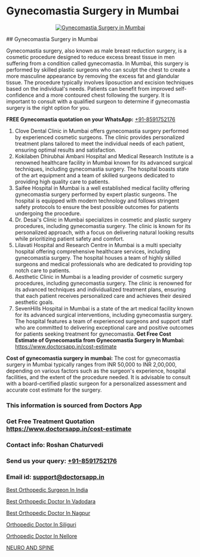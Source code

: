 # Gynecomastia Surgery in Mumbai

<p align="center">
  <a href="null">
    <img src="null" alt="Gynecomastia Surgery in Mumbai">
  </a>
</p>
## Gynecomastia Surgery in Mumbai

Gynecomastia surgery, also known as male breast reduction surgery, is a cosmetic procedure designed to reduce excess breast tissue in men suffering from a condition called gynecomastia. In Mumbai, this surgery is performed by skilled plastic surgeons who can sculpt the chest to create a more masculine appearance by removing the excess fat and glandular tissue. The procedure typically involves liposuction and excision techniques based on the individual's needs. Patients can benefit from improved self-confidence and a more contoured chest following the surgery. It is important to consult with a qualified surgeon to determine if gynecomastia surgery is the right option for you.

**FREE Gynecomastia quotation on your WhatsApp:**  [+91-8591752176](https://api.whatsapp.com/send?phone=8591752176)

1) Clove Dental Clinic in Mumbai offers gynecomastia surgery performed by experienced cosmetic surgeons. The clinic provides personalized treatment plans tailored to meet the individual needs of each patient, ensuring optimal results and satisfaction.
2) Kokilaben Dhirubhai Ambani Hospital and Medical Research Institute is a renowned healthcare facility in Mumbai known for its advanced surgical techniques, including gynecomastia surgery. The hospital boasts state of the art equipment and a team of skilled surgeons dedicated to providing high quality care to patients.
3) Saifee Hospital in Mumbai is a well established medical facility offering gynecomastia surgery performed by expert plastic surgeons. The hospital is equipped with modern technology and follows stringent safety protocols to ensure the best possible outcomes for patients undergoing the procedure.
4) Dr. Desai's Clinic in Mumbai specializes in cosmetic and plastic surgery procedures, including gynecomastia surgery. The clinic is known for its personalized approach, with a focus on delivering natural looking results while prioritizing patient safety and comfort.
5) Lilavati Hospital and Research Centre in Mumbai is a multi specialty hospital offering comprehensive healthcare services, including gynecomastia surgery. The hospital houses a team of highly skilled surgeons and medical professionals who are dedicated to providing top notch care to patients.
6) Aesthetic Clinic in Mumbai is a leading provider of cosmetic surgery procedures, including gynecomastia surgery. The clinic is renowned for its advanced techniques and individualized treatment plans, ensuring that each patient receives personalized care and achieves their desired aesthetic goals.
7) SevenHills Hospital in Mumbai is a state of the art medical facility known for its advanced surgical interventions, including gynecomastia surgery. The hospital features a team of experienced surgeons and support staff who are committed to delivering exceptional care and positive outcomes for patients seeking treatment for gynecomastia.
**Get Free Cost Estimate of Gynecomastia from Gynecomastia Surgery In Mumbai:** https://www.doctorsapp.in/cost-estimate

**Cost of gynecomastia surgery in mumbai:**
The cost for gynecomastia surgery in Mumbai typically ranges from INR 50,000 to INR 2,00,000, depending on various factors such as the surgeon's experience, hospital facilities, and the extent of the procedure needed. It is advisable to consult with a board-certified plastic surgeon for a personalized assessment and accurate cost estimate for the surgery.

### This information is sourced from Doctors App 
### Get Free Treatment Quotation https://www.doctorsapp.in/cost-estimate
### Contact info: Roshan Chaturvedi 
### Send us your query: [+91-8591752176](https://api.whatsapp.com/send?phone=8591752176) 
### Email id: support@doctorsapp.in

[Best Orthopedic Surgeon In India](https://www.linkedin.com/pulse/best-orthopedic-surgeon-india-acl-tear-treatment-crmle?trackingId=tgF453eq%2FXo6Kx4RUjqXFw%3D%3D&lipi=urn%3Ali%3Apage%3Ad_flagship3_company_admin%3Bd0FHk2C5Rm6YwZOZiuWg9g%3D%3D)

[Best Orthopedic Doctor In Vadodara](https://www.linkedin.com/pulse/best-orthopedic-doctor-vadodara-doctorsapp-chittagong-qieke?trackingId=VVx2eZJSHzTwtOH2z%2FdacA%3D%3D&lipi=urn%3Ali%3Apage%3Ad_flagship3_company_admin%3BUjs5mcUZR9ewYOKOFkpg2w%3D%3D)

[Best Orthopedic Doctor In Nagpur](https://medium.com/@vimalrana22/best-orthopedic-doctor-in-nagpur-828a7e80d2f9)

[Orthopedic Doctor In Siliguri](https://medium.com/@vimalrana22/orthopedic-doctor-in-siliguri-944db1fb89cc)

[Orthopedic Doctor In Nellore](https://doctors-apps.github.io/doctorsapp/orthopedic-doctor-in-nellore)

[NEURO AND SPINE](https://doctors-apps.github.io/doctorsapp/neuro-and-spine)

